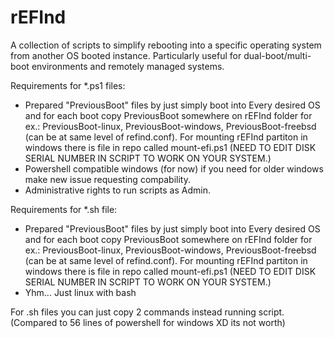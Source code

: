 # rEFInd
A collection of scripts to simplify rebooting into a specific operating system from another OS booted instance. Particularly useful for dual-boot/multi-boot environments and remotely managed systems.

Requirements for *.ps1 files:
- Prepared "PreviousBoot" files by just simply boot into Every desired OS and for each boot copy PreviousBoot somewhere on rEFInd folder for ex.: PreviousBoot-linux, PreviousBoot-windows, PreviousBoot-freebsd (can be at same level of refind.conf). For mounting rEFInd partiton in windows there is file in repo called mount-efi.ps1 (NEED TO EDIT DISK SERIAL NUMBER IN SCRIPT TO WORK ON YOUR SYSTEM.)
- Powershell compatible windows (for now) if you need for older windows make new issue requesting compability.
- Administrative rights to run scripts as Admin.

Requirements for *.sh file:
- Prepared "PreviousBoot" files by just simply boot into Every desired OS and for each boot copy PreviousBoot somewhere on rEFInd folder for ex.: PreviousBoot-linux, PreviousBoot-windows, PreviousBoot-freebsd (can be at same level of refind.conf). For mounting rEFInd partiton in windows there is file in repo called mount-efi.ps1 (NEED TO EDIT DISK SERIAL NUMBER IN SCRIPT TO WORK ON YOUR SYSTEM.)
- Yhm... Just linux with bash

For .sh files you can just copy 2 commands instead running script. (Compared to 56 lines of powershell for windows XD its not worth)
